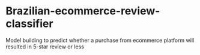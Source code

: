 # Brazilian-ecommerce-review-classifier
Model building to predict whether a purchase from ecommerce platform will resulted in 5-star review or less
